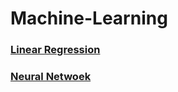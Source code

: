 # Machine-Learning

### [Linear Regression](LinearRegression/README.md)
### [Neural Netwoek](NeuralNetwork/README.md)
